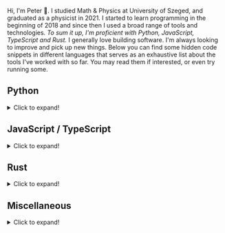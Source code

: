 Hi, I'm Peter 👋. I studied Math & Physics at University of Szeged, and graduated as a physicist in 2021. I started to learn programming in the beginning of 2018 and since then I used a broad range of tools and technologies. _To sum it up, I'm proficient with Python, JavaScript, TypeScript and Rust._ I generally love building software. I'm always looking to improve and pick up new things. Below you can find some hidden code snippets in different languages that serves as an exhaustive list about the tools I've worked with so far. You may read them if interested, or even try running some.

## Python

<details>
  <summary>Click to expand!</summary>

```python
from dataclasses import dataclass
from enum import Enum, auto
from typing import Tuple, List

class ExperienceLevel(Enum):
    BASIC = auto()
    INTERMEDIATE = auto()
    EXPERIENCED = auto()
    ADVANCED = auto()
    EXPERT = auto()

@dataclass
class Library:
    name: str
    experience_level: ExperienceLevel
    contributed: bool = False

    def __str__(self):
        return f"{self.name}: {self.experience_level.name} {'(contributed)' if self.contributed else ''}"


@dataclass
class Info:
    libs: List[Library]
    lang: Tuple[str, ExperienceLevel] = ("Python", ExperienceLevel.ADVANCED)

    def build_skill_str(self) -> str:
        return f"{self.lang[0]}: {self.lang[1].name}\n" + "\n".join(map(str, [lib for lib in self.libs]))

if __name__ == "__main__":
    info = Info([
        Library("Numpy", ExperienceLevel.ADVANCED),
        Library("Scipy", ExperienceLevel.EXPERIENCED),
        Library("Matplotlib", ExperienceLevel.EXPERIENCED, contributed=True),
        Library("Pandas", ExperienceLevel.INTERMEDIATE),
        Library("Jupyter Notebook", ExperienceLevel.ADVANCED),
        Library("Django", ExperienceLevel.BASIC),
        Library("Scikit-learn", ExperienceLevel.EXPERIENCED),
        Library("Tensorflow", ExperienceLevel.BASIC),
        Library("PyQt5", ExperienceLevel.INTERMEDIATE),
        Library("OpenCV", ExperienceLevel.BASIC)
    ])
    print(info.build_skill_str())

```

</details>

## JavaScript / TypeScript

<details>
  <summary>Click to expand!</summary>

You may run this on [CodeSandbox](https://codesandbox.io/s/skills-4u41y?file=/src/App.tsx).

```tsx
import React from "react";

interface Info {
  libs: Library[];
}

enum ExperienceLevel {
  Basic,
  Intermediate,
  Experienced,
  Advanced,
  Expert,
}

interface Library {
  name: string;
  experience_level: ExperienceLevel;
}

const info: Info = {
  libs: [
    { name: "React", experience_level: ExperienceLevel.Experienced },
    { name: "Next.js", experience_level: ExperienceLevel.Intermediate },
    { name: "Node.js", experience_level: ExperienceLevel.Experienced },
    { name: "Express", experience_level: ExperienceLevel.Intermediate },
    { name: "GraphQL", experience_level: ExperienceLevel.Intermediate },
    { name: "TypeORM", experience_level: ExperienceLevel.Basic },
  ],
};

export const Skills: React.FC<{}> = () => {
  return (
    <div style={{ display: "grid", placeItems: "center" }}>
      <p>JavaScript: Experienced</p>
      <p>TypeScript: Experienced</p>
      {info.libs.map((lib) => (
        <p>{lib.name + ": " + ExperienceLevel[lib.experience_level]}</p>
      ))}
    </div>
  );
};
```

</details>

## Rust

<details>
  <summary>Click to expand!</summary>

You may run this on [Rust Playground](https://play.rust-lang.org/?version=stable&mode=debug&edition=2018&gist=d032609c288a817627627d76848fdb0d).

```rust
#[derive(Debug)]
struct Info<'a> {
    libs: Vec<Library<'a>>
}

#[derive(Debug)]
#[allow(dead_code)]
enum ExperienceLevel {
    Basic,
    Intermediate,
    Experienced,
    Advanced,
    Expert,
}

#[derive(Debug)]
struct Library<'a> {
    name: &'a str,
    exp: ExperienceLevel,
}

impl Default for Info<'_> {
    fn default() -> Self {
        let libs = vec![
            Library { name: "serde", exp: ExperienceLevel::Experienced },
            Library { name: "rayon", exp: ExperienceLevel::Experienced },
            Library { name: "pyo3", exp: ExperienceLevel::Intermediate },
            Library { name: "rocket" , exp: ExperienceLevel::Intermediate },
            Library { name: "tokio" , exp: ExperienceLevel::Intermediate },
        ];
        Info {
            libs
        }
    }
}

fn main() {
    let libs: Info = Default::default();
    println!("Rust: ExperienceLevel::Experienced");
    println!("{:#?}", libs);
}
```

</details>

## Miscellaneous

<details>
  <summary>Click to expand!</summary>
Things that would be a mistake leaving out..

## Docker

```dockerfile
FROM my_experience
COPY . .
EXPOSE Docker
ENV experience_level BASIC
RUN ["echo", "$experience_level"]
```

## PostgreSQL

```sql
SELECT lib_name, experience_level
FROM my_experience
WHERE lib_name='PostgreSQL';
```

## C#

```cs
using System;

class Experience
{
   public static string GetExperience()
   {
       throw new TimeoutException("I'm just learning C#, there's nothing fancy here yet!");
   }

   public static void Main()
   {
      GetExperience();
   }
}
```

## C

```c
#include <stdio.h>

int main(int argc, char *argv[]) {
    println("Nothing fancy here either, yet!");
}
```

## Git

```bash
git add my_experience/git &&
git commit -m "updated experience" &&
git tag -a "0.1.0" -m "first release" &&
git push --tags
```

## Linux & bash

```bash
$ history | awk 'BEGIN {FS="[ \t]+|\\|"} {print $3}' | sort | uniq -c | sort -nr | head
    178 git
    111 cd
     78 yarn
     31 cargo
     20 python3
     17 ssh
     15 exa
     14 eval
     13 rustup
     13 rg
```

## HTML & CSS

```html
<html>
  <head>
    <style>
      .experience-level {
        transform: rotateY(180deg) !important;
      }
    </style>
  </head>
  <body>
    <h1 class="experience-level">Experience level:</h1>
    <script src="../display_my_basic_experience.js"></script>
  </body>
</html>
```

## Theory, interests and others

I have experience with OOP and functional programming.
I'm familiar with data structures and algorithms.
I'm generally well-versed in math.
I have a broad interest range, currently the most exciting topics for me are: concurrent programming, Rust, probability theory, machine learning.
[According to CodersRank, I'm amongst the top 5 developer with Python, Jupyter Notebook and Rust in Hungary (which might be an overstatement if you ask me).](https://profile.codersrank.io/user/ptrskay3)

</details>
